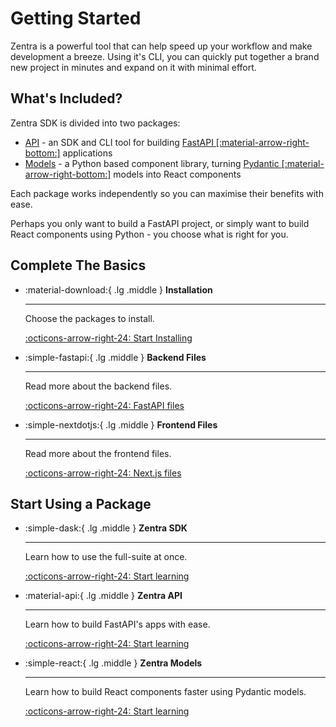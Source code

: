 # Getting Started

Zentra is a powerful tool that can help speed up your workflow and make development a breeze. Using it's CLI, you can quickly put together a brand new project in minutes and expand on it with minimal effort.

## What's Included?

Zentra SDK is divided into two packages:

- [API](/starting/commands/api) - an SDK and CLI tool for building [FastAPI [:material-arrow-right-bottom:]](https://fastapi.tiangolo.com/) applications
- [Models](/starting/commands/models) - a Python based component library, turning [Pydantic [:material-arrow-right-bottom:]](https://docs.pydantic.dev/latest/) models into React components

Each package works independently so you can maximise their benefits with ease.

Perhaps you only want to build a FastAPI project, or simply want to build React components using Python - you choose what is right for you.

## Complete The Basics

<div class="grid cards" markdown>

-   :material-download:{ .lg .middle } __Installation__

    ---

    Choose the packages to install.

    [:octicons-arrow-right-24: Start Installing](/starting/install)

</div>

<div class="grid cards" markdown>

-   :simple-fastapi:{ .lg .middle } __Backend Files__

    ---

    Read more about the backend files.

    [:octicons-arrow-right-24: FastAPI files](/starting/files/fastapi)

-   :simple-nextdotjs:{ .lg .middle } __Frontend Files__

    ---

    Read more about the frontend files.

    [:octicons-arrow-right-24: Next.js files](/starting/files/nextjs)


</div>

## Start Using a Package

<div class="grid cards" markdown>

-   :simple-dask:{ .lg .middle } __Zentra SDK__

    ---

    Learn how to use the full-suite at once.

    [:octicons-arrow-right-24: Start learning](/starting/usage/sdk)

</div>

<div class="grid cards" markdown>

-   :material-api:{ .lg .middle } __Zentra API__

    ---

    Learn how to build FastAPI's apps with ease.

    [:octicons-arrow-right-24: Start learning](/starting/usage/api)

-   :simple-react:{ .lg .middle } __Zentra Models__

    ---

    Learn how to build React components faster using Pydantic models.

    [:octicons-arrow-right-24: Start learning](/starting/usage/models)

</div>